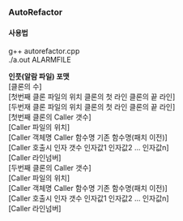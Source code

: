 ### AutoRefactor  
  
#### 사용법
  
g++ autorefactor.cpp  
./a.out ALARMFILE  

**인풋(알람 파일) 포맷**  
[클론의 수]  
[첫번째 클론 파일의 위치  클론의 첫 라인  클론의 끝 라인]  
[두번재 클론 파일의 위치  클론의 첫 라인  클론의 끝 라인]  
[첫번째 클론의 Caller 갯수]  
[Caller 파일의 위치]  
[Caller 객체명  Caller 함수명  기존 함수명(패치 이전)]  
[Caller 호출시 인자 갯수  인자값1  인자값2  ...  인자값n]  
[Caller 라인넘버]  
[두번째 클론의 Caller 갯수]  
[Caller 파일의 위치]  
[Caller 객체명  Caller 함수명  기존 함수명(패치 이전)]  
[Caller 호출시 인자 갯수  인자값1  인자값2  ...  인자값n]  
[Caller 라인넘버]  

